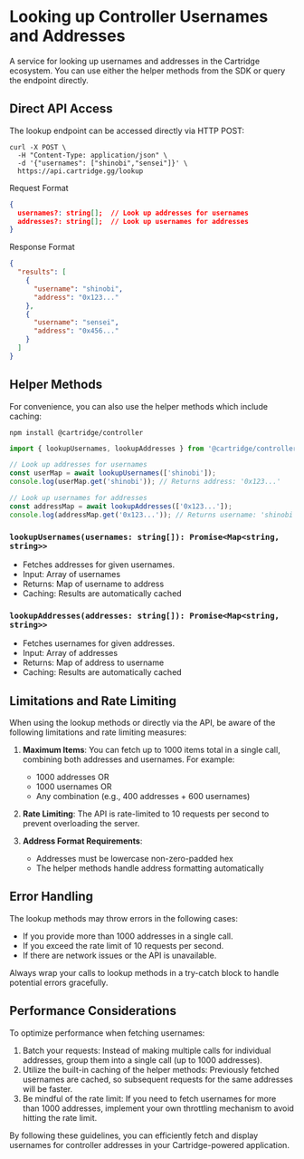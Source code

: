 # Looking up Controller Usernames and Addresses

A service for looking up usernames and addresses in the Cartridge ecosystem. You can use either the helper methods from the SDK or query the endpoint directly.

## Direct API Access

The lookup endpoint can be accessed directly via HTTP POST:

```
curl -X POST \
  -H "Content-Type: application/json" \
  -d '{"usernames": ["shinobi","sensei"]}' \
  https://api.cartridge.gg/lookup
```

Request Format
```json
{
  usernames?: string[];  // Look up addresses for usernames
  addresses?: string[];  // Look up usernames for addresses
}
```

Response Format
```json
{
  "results": [
    {
      "username": "shinobi",
      "address": "0x123..."  
    },
    {
      "username": "sensei",
      "address": "0x456..."
    }
  ]
}
```

## Helper Methods

For convenience, you can also use the helper methods which include caching:

```
npm install @cartridge/controller
```

```typescript
import { lookupUsernames, lookupAddresses } from '@cartridge/controller';

// Look up addresses for usernames
const userMap = await lookupUsernames(['shinobi']);
console.log(userMap.get('shinobi')); // Returns address: '0x123...'

// Look up usernames for addresses
const addressMap = await lookupAddresses(['0x123...']);
console.log(addressMap.get('0x123...')); // Returns username: 'shinobi'
```

### `lookupUsernames(usernames: string[]): Promise<Map<string, string>>`
- Fetches addresses for given usernames.
- Input: Array of usernames
- Returns: Map of username to address
- Caching: Results are automatically cached


### `lookupAddresses(addresses: string[]): Promise<Map<string, string>>`
- Fetches usernames for given addresses.
- Input: Array of addresses
- Returns: Map of address to username
- Caching: Results are automatically cached

## Limitations and Rate Limiting

When using the lookup methods or directly via the API, be aware of the following limitations and rate limiting measures:

1. **Maximum Items**: You can fetch up to 1000 items total in a single call, combining both addresses and usernames. For example:
   - 1000 addresses OR
   - 1000 usernames OR
   - Any combination (e.g., 400 addresses + 600 usernames)

2. **Rate Limiting**: The API is rate-limited to 10 requests per second to prevent overloading the server.

3. **Address Format Requirements**: 
   - Addresses must be lowercase non-zero-padded hex
   - The helper methods handle address formatting automatically


## Error Handling

The lookup methods may throw errors in the following cases:

- If you provide more than 1000 addresses in a single call.
- If you exceed the rate limit of 10 requests per second.
- If there are network issues or the API is unavailable.

Always wrap your calls to lookup methods in a try-catch block to handle potential errors gracefully.

## Performance Considerations

To optimize performance when fetching usernames:

1. Batch your requests: Instead of making multiple calls for individual addresses, group them into a single call (up to 1000 addresses).
2. Utilize the built-in caching of the helper methods: Previously fetched usernames are cached, so subsequent requests for the same addresses will be faster.
3. Be mindful of the rate limit: If you need to fetch usernames for more than 1000 addresses, implement your own throttling mechanism to avoid hitting the rate limit.

By following these guidelines, you can efficiently fetch and display usernames for controller addresses in your Cartridge-powered application.
